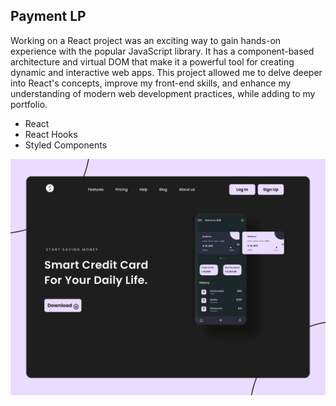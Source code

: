 ## Payment LP

Working on a React project was an exciting way to gain hands-on experience with the popular JavaScript library. It has a component-based architecture and virtual DOM that make it a powerful tool for creating dynamic and interactive web apps. This project allowed me to delve deeper into React's concepts, improve my front-end skills, and enhance my understanding of modern web development practices, while adding to my portfolio.

- React
- React Hooks
- Styled Components

<img src="./img/project-cover.png" alt="drawing" style="width:800px;"/>
